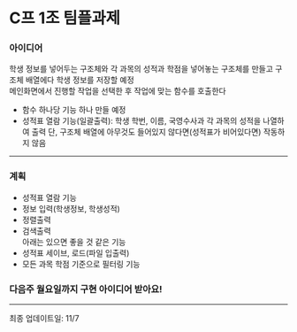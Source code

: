  C프 1조 팀플과제
 ===============
### 아이디어
 학생 정보를 넣어두는 구조체와 각 과목의 성적과 학점을 넣어놓는 구조체를 만들고 구조체 배열에다 학생 정보를 저장할 예정   
 메인화면에서 진행할 작업을 선택한 후 작업에 맞는 함수를 호출한다
 - 함수 하나당 기능 하나 만들 예정
 - 성적표 열람 기능(일괄출력): 학생 학번, 이름, 국영수사과 각 과목의 성적을 나열하여 출력
 단, 구조체 배열에 아무것도 들어있지 않다면(성적표가 비어있다면) 작동하지 않음

---
### 계획
- 성적표 열람 기능
- 정보 입력(학생정보, 학생성적)
- 정렬출력
- 검색출력   
아래는 있으면 좋을 것 같은 기능
- 성적표 세이브, 로드(파일 입출력)
- 모든 과목 학점 기준으로 필터링 기능

### 다음주 월요일까지 구현 아이디어 받아요!

---
최종 업데이트일: 11/7
